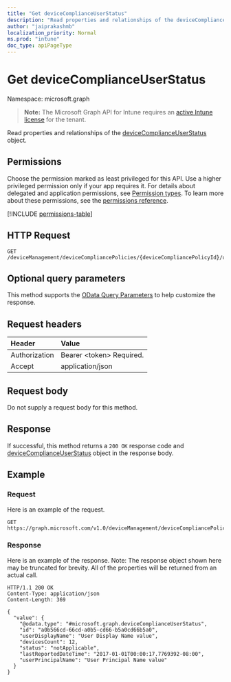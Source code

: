 ```yaml
---
title: "Get deviceComplianceUserStatus"
description: "Read properties and relationships of the deviceComplianceUserStatus object."
author: "jaiprakashmb"
localization_priority: Normal
ms.prod: "intune"
doc_type: apiPageType
---
```


# Get deviceComplianceUserStatus

Namespace: microsoft.graph

> **Note:** The Microsoft Graph API for Intune requires an [active Intune license](https://go.microsoft.com/fwlink/?linkid=839381) for the tenant.

Read properties and relationships of the [deviceComplianceUserStatus](../resources/intune-deviceconfig-devicecomplianceuserstatus.md) object.

## Permissions
Choose the permission marked as least privileged for this API. Use a higher privileged permission only if your app requires it. For details about delegated and application permissions, see [Permission types](/graph/permissions-overview#permission-types). To learn more about these permissions, see the [permissions reference](/graph/permissions-reference).

<!-- { "blockType": "permissions", "name": "intune_deviceconfig_devicecomplianceuserstatus_get" } -->
[!INCLUDE [permissions-table](../includes/permissions/intune-deviceconfig-devicecomplianceuserstatus-get-permissions.md)]

## HTTP Request
<!-- {
  "blockType": "ignored"
}
-->
``` http
GET /deviceManagement/deviceCompliancePolicies/{deviceCompliancePolicyId}/userStatuses/{deviceComplianceUserStatusId}
```

## Optional query parameters
This method supports the [OData Query Parameters](/graph/query-parameters) to help customize the response.

## Request headers
|Header|Value|
|:---|:---|
|Authorization|Bearer &lt;token&gt; Required.|
|Accept|application/json|

## Request body
Do not supply a request body for this method.

## Response
If successful, this method returns a `200 OK` response code and [deviceComplianceUserStatus](../resources/intune-deviceconfig-devicecomplianceuserstatus.md) object in the response body.

## Example

### Request
Here is an example of the request.
``` http
GET https://graph.microsoft.com/v1.0/deviceManagement/deviceCompliancePolicies/{deviceCompliancePolicyId}/userStatuses/{deviceComplianceUserStatusId}
```

### Response
Here is an example of the response. Note: The response object shown here may be truncated for brevity. All of the properties will be returned from an actual call.
``` http
HTTP/1.1 200 OK
Content-Type: application/json
Content-Length: 369

{
  "value": {
    "@odata.type": "#microsoft.graph.deviceComplianceUserStatus",
    "id": "a0b566cd-66cd-a0b5-cd66-b5a0cd66b5a0",
    "userDisplayName": "User Display Name value",
    "devicesCount": 12,
    "status": "notApplicable",
    "lastReportedDateTime": "2017-01-01T00:00:17.7769392-08:00",
    "userPrincipalName": "User Principal Name value"
  }
}
```
